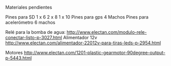 Materiales pendientes

Pines para SD 1 x 6 2 x 8 1 x 10
Pines para gps 4 Machos
Pines para acelerómetro 6 machos

Relé para la bomba de agua: http://www.electan.com/modulo-rele-conectar-listo-p-3027.html
Alimentador 12v http://www.electan.com/alimentador-22012v-para-tiras-leds-p-2954.html

Motores http://www.electan.com/1201-plastic-gearmotor-90degree-output-p-5443.html